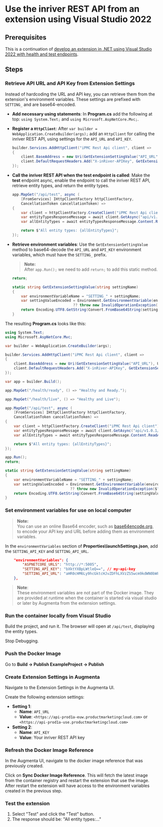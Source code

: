# Use the inriver REST API from an extension using Visual Studio 2022

## Prerequisites

This is a continuation of [develop an extension in .NET using Visual Studio 2022 with health and test endpoints](develop-dotnet-extension-using-visual-studio.md).

## Steps

### Retrieve API URL and API Key from Extension Settings

Instead of hardcoding the URL and API key, you can retrieve them from the extension's environment variables.
These settings are prefixed with `SETTING_` and are base64-encoded.

* **Add necessary using statements**: In **Program.cs** add the following at top: `using System.Text;` and `using Microsoft.AspNetCore.Mvc;`.

* **Register a `HttpClient`**: After `var builder = WebApplication.CreateBuilder(args);` add an `HttpClient` for calling the inriver REST API, using settings for the `API_URL` and `API_KEY`.

    ```csharp
    builder.Services.AddHttpClient("iPMC Rest Api client", client =>
    {
        client.BaseAddress = new Uri(GetExtensionSettingValue("API_URL"), UriKind.Absolute);
        client.DefaultRequestHeaders.Add("X-inRiver-APIKey", GetExtensionSettingValue("API_KEY"));
    });
    ```

* **Call the inriver REST API when the test endpoint is called**: Make the **test** endpoint async, enable the endpoint to call the inriver REST API, retrieve entity types, and return the entity types.

    ```csharp
    app.MapGet("/api/test", async (
        [FromServices] IHttpClientFactory httpClientFactory,
        CancellationToken cancellationToken) =>
    {
        var client = httpClientFactory.CreateClient("iPMC Rest Api client");
        var entityTypesResponseMessage = await client.GetAsync("api/v1.0.1/model/entitytypes", cancellationToken);
        var allEntityTypes = await entityTypesResponseMessage.Content.ReadAsStringAsync(cancellationToken);

        return $"All entity types: {allEntityTypes}";
    });
    ```

* **Retrieve environment variables**: Use the `GetExtensionSettingValue` method to base64-decode the `API_URL` and `API_KEY` environment variables, which must have the `SETTING_` prefix.

    > **Note:**  
    > After `app.Run();` we need to add `return;` to add this static method.

    ```csharp
    return;

    static string GetExtensionSettingValue(string settingName)
    {
        var environmentVariableName = "SETTING_" + settingName;
        var settingValueEncoded = Environment.GetEnvironmentVariable(environmentVariableName)
                                ?? throw new InvalidOperationException($"Missing environment variable: {environmentVariableName}");
        return Encoding.UTF8.GetString(Convert.FromBase64String(settingValueEncoded));
    }
    ```

The resulting **Program.cs** looks like this:

```csharp
using System.Text;
using Microsoft.AspNetCore.Mvc;

var builder = WebApplication.CreateBuilder(args);

builder.Services.AddHttpClient("iPMC Rest Api client", client =>
{
    client.BaseAddress = new Uri(GetExtensionSettingValue("API_URL"), UriKind.Absolute);
    client.DefaultRequestHeaders.Add("X-inRiver-APIKey", GetExtensionSettingValue("API_KEY"));
});

var app = builder.Build();

app.MapGet("/health/ready", () => "Healthy and Ready.");

app.MapGet("/health/live", () => "Healthy and Live");

app.MapGet("/api/test", async (
    [FromServices] IHttpClientFactory httpClientFactory,
    CancellationToken cancellationToken) =>
{
    var client = httpClientFactory.CreateClient("iPMC Rest Api client");
    var entityTypesResponseMessage = await client.GetAsync("api/v1.0.1/model/entitytypes", cancellationToken);
    var allEntityTypes = await entityTypesResponseMessage.Content.ReadAsStringAsync(cancellationToken);

    return $"All entity types: {allEntityTypes}";
});

app.Run();
return;

static string GetExtensionSettingValue(string settingName)
{
    var environmentVariableName = "SETTING_" + settingName;
    var settingValueEncoded = Environment.GetEnvironmentVariable(environmentVariableName)
                              ?? throw new InvalidOperationException($"Missing environment variable: {environmentVariableName}");
    return Encoding.UTF8.GetString(Convert.FromBase64String(settingValueEncoded));
}
```

### Set environment variables for use on local computer

> **Note:**  
> You can use an online Base64 encoder, such as [base64encode.org](https://base64encode.org), to encode your API key and URL before adding them as environment variables.

In the `environmentVariables` section of **Properties\launchSettings.json**, add the `SETTING_API_KEY` and `SETTING_API_URL`.

```json
    "environmentVariables": {
        "ASPNETCORE_URLS": "http://*:5005",
        "SETTING_API_KEY": "bXktYXBpLWtleQ==", // my-api-key
        "SETTING_API_URL": "aHR0cHM6Ly9hcGktcHJvZDFhLXVzZS5wcm9kdWN0bWFya2V0aW5nY2xvdWQuY29tLw==" // https://api-prod1a-use.productmarketingcloud.com/
    },
```

> **Note**:  
> These environment variables are not part of the Docker image. They are provided at runtime when the container is started via visual studio or later by Augmenta from the extension settings.

### Run the container locally from Visual Studio

Build the project, and run it. The browser will open at `/api/test`, displaying the entity types.

Stop Debugging.

### Push the Docker Image

Go to **Build -> Publish ExampleProject -> Publish**

### Create Extension Settings in Augmenta

Navigate to the Extension Settings in the Augmenta UI.

Create the following extension settings:

* **Setting 1**:
  * **Name**: `API_URL`
  * **Value**: `<https://api-prod1a-euw.productmarketingcloud.com>` or `<https://api-prod1a-use.productmarketingcloud.com>`
* **Setting 2**:
  * **Name**: `API_KEY`
  * **Value**: Your inriver REST API key

### Refresh the Docker Image Reference

In the Augmenta UI, navigate to the docker image reference that was previously created.

Click on **Sync Docker Image Reference**. This will fetch the latest image from the container registry and restart the extension that use the image. After restart the extension will have access to the environment variables created in the previous step.

### Test the extension

1. Select "Test" and click the "Test" button.
2. The response should be: "All entity types:..."
